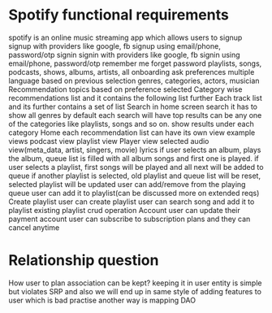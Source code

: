 # Spotify functional requirements
spotify is an online music streaming app which allows users to
signup
signup with providers like google, fb
signup using email/phone, password/otp
signin
signin with providers like google, fb
signin using email/phone, password/otp
remember me 
forget password
playlists, songs, podcasts, shows, albums, artists, all
onboarding
ask preferences
multiple language
based on previous selection genres, categories, actors, musician
Recommendation topics based on preference selected
Category wise recommendations list and it contains the following list further
Each track list and its further contains a set of list
Search
in home screen search it has to
show all genres by default
each search will have
top results can be any one of the categories like playlists, songs and so on.
show results under each category
Home
each recommendation list can have its own view
example views
podcast view
playlist view
Player view
selected audio view(meta_data, artist, singers, movie)
lyrics
if user selects an album, plays the album, queue list is filled with all album songs and first one is played.
if user selects a playlist, first songs will be played and all next will be added to queue
if another playlist is selected, old playlist and queue list will be reset, selected playlist will be updated
user can add/remove from the playing queue
user can add it to playlist(can be discussed more on extended reqs)
Create playlist
user can create playlist
user can search song and add it to playlist
existing playlist crud operation
Account
user can update their payment account
user can subscribe to subscription plans and they can cancel anytime


# Relationship question
How user to plan association can be kept?
    keeping it in user entity is simple but violates SRP and also we will end up in same style of adding features to user which is bad practise
    another way is mapping DAO